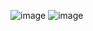 
![image](https://user-images.githubusercontent.com/40969203/103453891-c63bcf00-4d21-11eb-9e63-ab0e83b7c9bd.png)
![image](https://user-images.githubusercontent.com/40969203/103453876-b91ee000-4d21-11eb-8c80-9835abe714fb.png)
